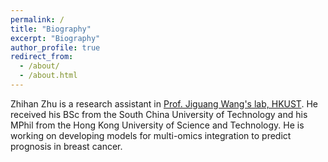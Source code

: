 ```yaml
---
permalink: /
title: "Biography"
excerpt: "Biography"
author_profile: true
redirect_from: 
  - /about/
  - /about.html
---
```


Zhihan Zhu is a research assistant in [Prof. Jiguang Wang's lab, HKUST](https://wang-lab.hkust.edu.hk/). He received his BSc from the South China University of Technology and his MPhil from the Hong Kong University of Science and Technology. He is working on developing models for multi-omics integration to predict prognosis in breast cancer.
